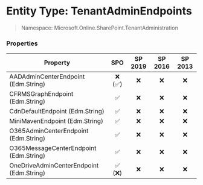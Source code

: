 # Entity Type: TenantAdminEndpoints

> Namespace: Microsoft.Online.SharePoint.TenantAdministration

### Properties

Property | SPO | SP 2019 | SP 2016 | SP 2013
----------|:---:|:-------:|:-------:|:-------:
AADAdminCenterEndpoint (Edm.String) | ❌ (✅) | ❌ | ❌ | ❌
CFRMSGraphEndpoint (Edm.String) | ✅ | ❌ | ❌ | ❌
CdnDefaultEndpoint (Edm.String) | ✅ | ❌ | ❌ | ❌
MiniMavenEndpoint (Edm.String) | ✅ | ❌ | ❌ | ❌
O365AdminCenterEndpoint (Edm.String) | ✅ | ❌ | ❌ | ❌
O365MessageCenterEndpoint (Edm.String) | ✅ | ❌ | ❌ | ❌
OneDriveAdminCenterEndpoint (Edm.String) | ✅ (❌) | ❌ | ❌ | ❌